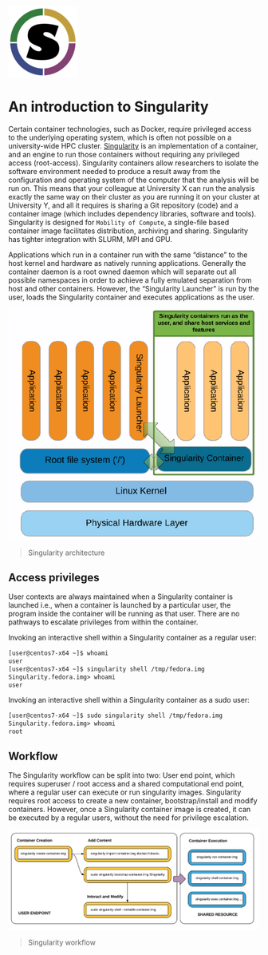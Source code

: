 ![Singularity](singularity.png)

# An introduction to Singularity
Certain container technologies, such as Docker, require privileged access to the underlying operating system, which is often not possible on a university-wide HPC cluster. [Singularity](http://singularity.lbl.gov) is an implementation of a container, and an engine to run those containers without requiring any privileged access (root-access). Singularity containers allow researchers to isolate the software environment needed to produce a result away from the configuration and operating system of the computer that the analysis will be run on. This means that your colleague at University X can run the analysis exactly the same way on their cluster as you are running it on your cluster at University Y, and all it requires is sharing a Git repository (code) and a container image (which includes dependency libraries, software and tools). Singularity is designed for ``Mobility of Compute``, a single-file based container image facilitates distribution, archiving and sharing. Singularity has tighter integration with SLURM, MPI and GPU.

Applications which run in a container run with the same “distance” to the host kernel and hardware as natively running applications. Generally the container daemon is a root owned daemon which will separate out all possible namespaces in order to achieve a fully emulated separation from host and other containers. However, the “Singularity Launcher” is run by the user, loads the Singularity container and executes applications as the user.

![Singularity architecture](architecture.png)
> Singularity architecture

## Access privileges
User contexts are always maintained when a Singularity container is launched i.e., when a container is launched by a particular user, the program inside the container will be running as that user. There are no pathways to escalate privileges from within the container.

Invoking an interactive shell within a Singularity container as a regular user:

```shell
[user@centos7-x64 ~]$ whoami
user
[user@centos7-x64 ~]$ singularity shell /tmp/fedora.img
Singularity.fedora.img> whoami
user
```

Invoking an interactive shell within a Singularity container as a sudo user:

```shell
[user@centos7-x64 ~]$ sudo singularity shell /tmp/fedora.img
Singularity.fedora.img> whoami
root
```

## Workflow
The Singularity workflow can be split into two: User end point, which requires superuser / root access and a shared computational end point, where a regular user can execute or run singularity images. Singularity requires root access to create a new container, bootstrap/install and modify containers. However, once a Singularity container image is created, it can be executed by a regular users, without the need for privilege escalation.

![Singularity workflow](workflow.png)
> Singularity workflow
